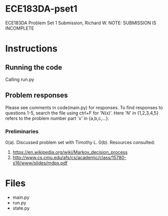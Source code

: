 # ECE183DA-pset1
ECE183DA Problem Set 1 Submission, Richard W.
NOTE: SUBMISSION IS INCOMPLETE

# Instructions
## Running the code
Calling run.py

## Problem responses
Please see comments in code(main.py) for responses.
To find responses to questions 1-5, search the file using ctrl+F for 'N(x)'.
Here 'N' in {1,2,3,4,5} refers to the problem number part 'x' in {a,b,c,...}.

### Preliminaries
0(a).   Discussed problem set with Timothy L.
0(b).   Resources consulted:
1. https://en.wikipedia.org/wiki/Markov_decision_process
1. http://www.cs.cmu.edu/afs/cs/academic/class/15780-s16/www/slides/mdps.pdf



# Files
* main.py
* run.py
* state.py
